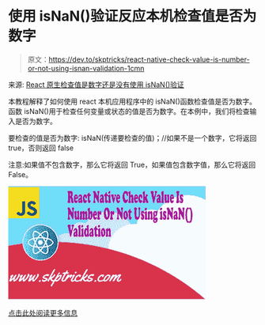 # 使用 isNaN()验证反应本机检查值是否为数字

> 原文：<https://dev.to/skptricks/react-native-check-value-is-number-or-not-using-isnan-validation-1cmn>

来源: [React 原生检查值是数字还是没有使用 isNaN()验证](https://www.skptricks.com/2019/08/react-native-check-value-is-number-or-not-number.html)

本教程解释了如何使用 react 本机应用程序中的 isNaN()函数检查值是否为数字。函数 isNaN()用于检查任何变量或状态的值是否为数字。在本例中，我们将检查输入是否为数字。

要检查的值是否为数字:
isNaN(传递要检查的值)；//如果不是一个数字，它将返回 true，否则返回 false

注意:如果值不包含数字，那么它将返回 True，如果值包含数字值，那么它将返回 False。

[![](img/6946f65637547b00bbba04fe23df918d.png)](https://res.cloudinary.com/practicaldev/image/fetch/s--nW6qlY3F--/c_limit%2Cf_auto%2Cfl_progressive%2Cq_auto%2Cw_880/https://1.bp.blogspot.com/-MNnWKyK7qAo/XUere_f1AXI/AAAAAAAADMg/DN2xA0_JAMYXVSm_mgf8bFk4SXrYxlhLQCLcBGAs/s400/react-native-check-value-is-number-or-not-number.jpg)

[点击此处阅读更多信息](https://www.skptricks.com/2019/08/react-native-check-value-is-number-or-not-number.html)